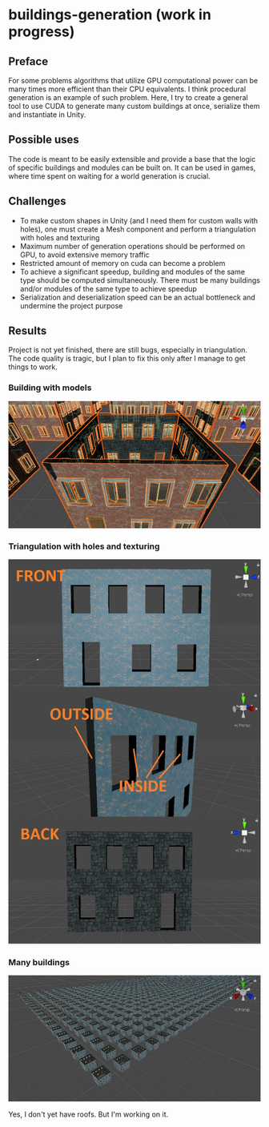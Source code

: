 # buildings-generation (work in progress)
## Preface
For some problems algorithms that utilize GPU computational power can be many times more efficient than their CPU equivalents. I think procedural generation is an example of such problem. Here, I try to create a general tool to use CUDA to generate many custom buildings at once, serialize them and instantiate in Unity.
## Possible uses
The code is meant to be easily extensible and provide a base that the logic of specific buildings and modules can be built on. It can be used in games, where time spent on waiting for a world generation is crucial.
## Challenges
* To make custom shapes in Unity (and I need them for custom walls with holes), one must create a Mesh component and perform a triangulation with holes and texturing
* Maximum number of generation operations should be performed on GPU, to avoid extensive memory traffic
* Restricted amount of memory on cuda can become a problem
* To achieve a significant speedup, building and modules of the same type should be computed simultaneously. There must be many buildings and/or modules of the same type to achieve speedup
* Serialization and deserialization speed can be an actual bottleneck and undermine the project purpose
## Results
Project is not yet finished, there are still bugs, especially in triangulation. The code quality is tragic, but I plan to fix this only after I manage to get things to work.
### Building with models
![one building](onebuilding.jpg)
### Triangulation with holes and texturing
![triangulation image](triangulation.jpg)
### Many buildings
![1000 buildings](1000buildings.jpg)  

Yes, I don't yet have roofs. But I'm working on it.
